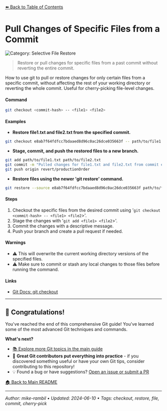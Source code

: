 [⬅️ Back to Table of Contents](../README.md#pull-changes-of-specific-files-from-a-commit)

# Pull Changes of Specific Files from a Commit


![Category: Selective File Restore](https://img.shields.io/badge/Category-Selective%20File%20Restore-blue)
> Restore or pull changes for specific files from a past commit without reverting the entire commit.

How to use git to pull or restore changes for only certain files from a specific commit, without affecting the rest of your working directory or reverting the whole commit. Useful for cherry-picking file-level changes.


#### Command
```sh
git checkout <commit-hash> -- <file1> <file2>
```

#### Examples
- **Restore file1.txt and file2.txt from the specified commit.** 

 ```sh
git checkout e8ab7f64fdfcc7bdaaed8d96c0ac26dce035663f -- path/to/file1.txt path/to/file2.txt 
 ```
- **Stage, commit, and push the restored files to a new branch.** 

 ```sh
git add path/to/file1.txt path/to/file2.txt
git commit -m "Pulled changes for file1.txt and file2.txt from commit e8ab7f64"
git push origin revert/productionOrder 
 ```
- **Restore files using the newer 'git restore' command.** 

 ```sh
git restore --source e8ab7f64fdfcc7bdaaed8d96c0ac26dce035663f path/to/file1.txt path/to/file2.txt 
 ```


#### Steps
1. Checkout the specific files from the desired commit using '`git checkout <commit-hash> -- <file1> <file2`>'.
2. Stage the changes with '`git add <file1> <file2`>'.
3. Commit the changes with a descriptive message.
4. Push your branch and create a pull request if needed.


#### Warnings
- ⚠️ This will overwrite the current working directory versions of the specified files.
- ⚠️ Make sure to commit or stash any local changes to those files before running the command.


#### Links
- [Git Docs: git checkout](https://git-scm.com/docs/git-checkout)


---


## 🎉 Congratulations!

You've reached the end of this comprehensive Git guide! You've learned some of the most advanced Git techniques and commands.

**What's next?**
- [📚 Explore more Git topics in the main guide](../README.md)
- 🚀 **Great Git contributors put everything into practice** - if you discovered something useful or have your own Git tips, consider contributing to this repository!
- 💡 Found a bug or have suggestions? [Open an issue or submit a PR](../README.md#contributors--credits)

[🏠 Back to Main README](../README.md)

---


_Author: mike-rambil • Updated: 2024-06-10 • Tags: checkout, restore, file, commit, cherry-pick_
